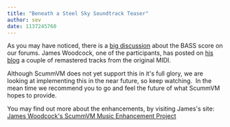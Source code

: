 ```yaml
---
title: "Beneath a Steel Sky Soundtrack Teaser"
author: sev
date: 1137245760
---
```


As you may have noticed, there is a [big discussion](http://forums.scummvm.org/viewtopic.php?t=389) about the BASS score on our forums. James Woodcock, one of the participants, has posted on [his blog](http://www.jameswoodcock.co.uk/?page_id=54) a couple of remastered tracks from the original MIDI.

Although ScummVM does not yet support this in it's full glory, we are looking at implementing this in the near future, so keep watching.  In the mean time we recommend you to go and feel the future of what ScummVM hopes to provide.

You may find out more about the enhancements, by visiting James's site:  
[James Woodcock's ScummVM Music Enhancement Project](http://www.jameswoodcock.co.uk/?page_id=54)
